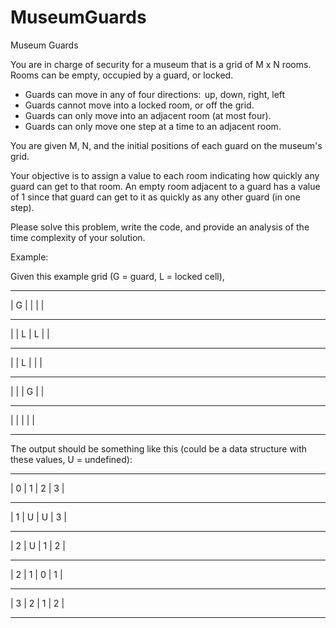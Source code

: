 ﻿# MuseumGuards

Museum Guards

You are in charge of security for a museum that is a grid of M x N rooms. Rooms can be empty, occupied by a guard, or locked.

* Guards can move in any of four directions:  up, down, right, left
* Guards cannot move into a locked room, or off the grid.
* Guards can only move into an adjacent room (at most four).
* Guards can only move one step at a time to an adjacent room.

You are given M, N, and the initial positions of each guard on the museum's grid.

Your objective is to assign a value to each room indicating how quickly any guard can get to that room. An empty room adjacent to a guard has a value of 1 since that guard can get to it as quickly as any other guard (in one step).

Please solve this problem, write the code, and provide an analysis of the time complexity of your solution.

Example:

Given this example grid (G = guard, L = locked cell),

_________________
| G |   |   |   |
_________________
|   | L | L |   |
_________________
|   | L |   |   |
_________________
|   |   | G |   |
_________________
|   |   |   |   |
_________________

The output should be something like this (could be a data structure with these values, U = undefined):

_________________
| 0 | 1 | 2 | 3 |
_________________
| 1 | U | U | 3 |
_________________
| 2 | U | 1 | 2 |
_________________
| 2 | 1 | 0 | 1 |
_________________
| 3 | 2 | 1 | 2 |
_________________